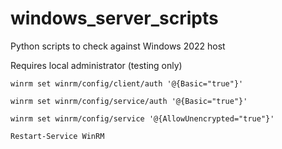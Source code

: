 # windows_server_scripts
Python scripts to check against Windows 2022 host


Requires local administrator (testing only)
```
winrm set winrm/config/client/auth '@{Basic="true"}'
```
```
winrm set winrm/config/service/auth '@{Basic="true"}'
```
```
winrm set winrm/config/service '@{AllowUnencrypted="true"}'
```
```
Restart-Service WinRM
```
